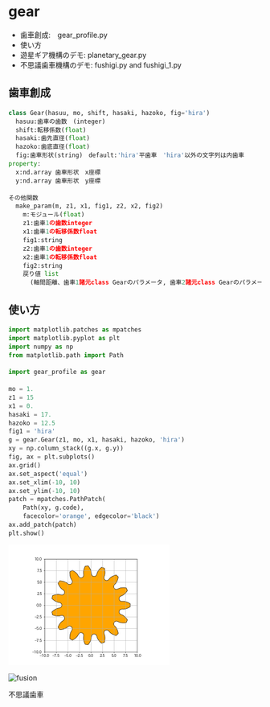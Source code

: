 # gear

- 歯車創成:　gear_profile.py
- 使い方
- 遊星ギア機構のデモ: planetary_gear.py
- 不思議歯車機構のデモ: fushigi.py and fushigi_1.py

## 歯車創成

```python
class Gear(hasuu, mo, shift, hasaki, hazoko, fig='hira')
  hasuu:歯車の歯数　(integer)
  shift:転移係数(float)
  hasaki:歯先直径(float)
  hazoko:歯底直径(float)
  fig:歯車形状(string)　default:'hira'平歯車　'hira'以外の文字列は内歯車
property:
  x:nd.array 歯車形状　x座標
  y:nd.array 歯車形状　y座標
  
その他関数
  make_param(m, z1, x1, fig1, z2, x2, fig2)
    m:モジュール(float)
    z1:歯車1の歯数integer
    x1:歯車1の転移係数float
    fig1:string
    z2:歯車1の歯数integer
    x2:歯車1の転移係数float
    fig2:string
    戻り値 list
      (軸間距離、歯車1諸元class Gearのパラメータ, 歯車2諸元class Gearのパラメータ)
```

## 使い方

```python
import matplotlib.patches as mpatches
import matplotlib.pyplot as plt
import numpy as np
from matplotlib.path import Path

import gear_profile as gear

mo = 1.
z1 = 15
x1 = 0.
hasaki = 17.
hazoko = 12.5
fig1 = 'hira'
g = gear.Gear(z1, mo, x1, hasaki, hazoko, 'hira')
xy = np.column_stack((g.x, g.y))
fig, ax = plt.subplots()
ax.grid()
ax.set_aspect('equal')
ax.set_xlim(-10, 10)
ax.set_ylim(-10, 10)
patch = mpatches.PathPatch(
    Path(xy, g.code),
    facecolor='orange', edgecolor='black')
ax.add_patch(patch)
plt.show()
```

![gear][ref0]

[ref0]:img/gear.png

![fusion][ref1]

不思議歯車

[ref1]:img/fushigi.gif
